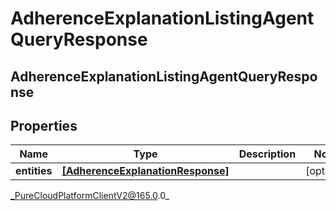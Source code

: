 # AdherenceExplanationListingAgentQueryResponse

## AdherenceExplanationListingAgentQueryResponse

## Properties

|Name | Type | Description | Notes|
|------------ | ------------- | ------------- | -------------|
| **entities** | [**[AdherenceExplanationResponse]**]([AdherenceExplanationResponse]) |  | [optional] |



_PureCloudPlatformClientV2@165.0.0_
